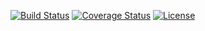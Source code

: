 [![Build Status](https://travis-ci.org/nano-projects/nano2.svg?branch=master)](https://travis-ci.org/nano-projects/nano2)
[![Coverage Status](https://coveralls.io/repos/github/nano-projects/nano2/badge.svg)](https://coveralls.io/github/nano-projects/nano2)
[![License](https://img.shields.io/badge/license-Apache%202-4EB1BA.svg)](https://www.apache.org/licenses/LICENSE-2.0.html)
